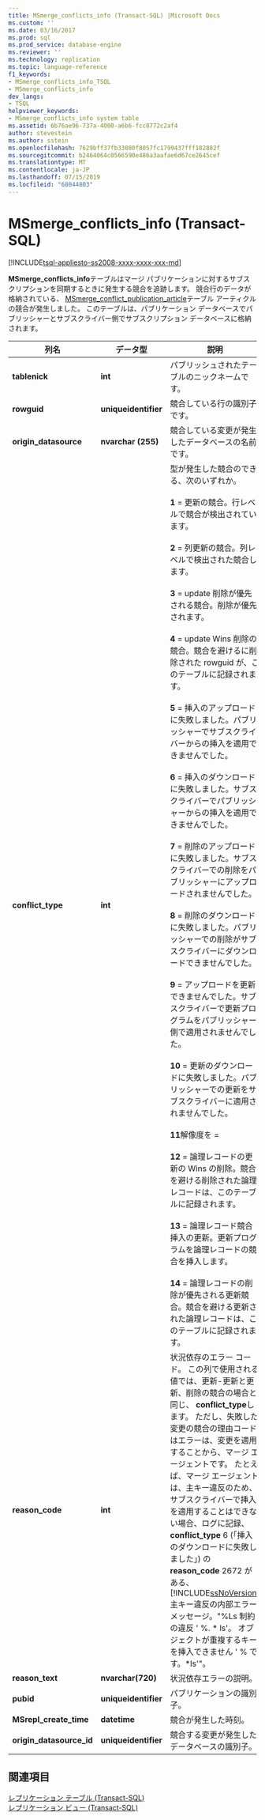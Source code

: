 ```yaml
---
title: MSmerge_conflicts_info (Transact-SQL) |Microsoft Docs
ms.custom: ''
ms.date: 03/16/2017
ms.prod: sql
ms.prod_service: database-engine
ms.reviewer: ''
ms.technology: replication
ms.topic: language-reference
f1_keywords:
- MSmerge_conflicts_info_TSQL
- MSmerge_conflicts_info
dev_langs:
- TSQL
helpviewer_keywords:
- MSmerge_conflicts_info system table
ms.assetid: 6b76ae96-737a-4000-a6b6-fcc8772c2af4
author: stevestein
ms.author: sstein
ms.openlocfilehash: 7629bff37fb33080f8057fc1799437fff182882f
ms.sourcegitcommit: b2464064c0566590e486a3aafae6d67ce2645cef
ms.translationtype: MT
ms.contentlocale: ja-JP
ms.lasthandoff: 07/15/2019
ms.locfileid: "68044803"
---
```

# <a name="msmerge_conflicts_info-transact-sql"></a>MSmerge_conflicts_info (Transact-SQL)
[!INCLUDE[tsql-appliesto-ss2008-xxxx-xxxx-xxx-md](../../includes/tsql-appliesto-ss2008-xxxx-xxxx-xxx-md.md)]

  **MSmerge_conflicts_info**テーブルはマージ パブリケーションに対するサブスクリプションを同期するときに発生する競合を追跡します。 競合行のデータが格納されている、 [MSmerge_conflict_publication_article](../../relational-databases/system-tables/msmerge-conflict-publication-article-transact-sql.md)テーブル アーティクルの競合が発生しました。 このテーブルは、パブリケーション データベースでパブリッシャーとサブスクライバー側でサブスクリプション データベースに格納されます。  
  
|列名|データ型|説明|  
|-----------------|---------------|-----------------|  
|**tablenick**|**int**|パブリッシュされたテーブルのニックネームです。|  
|**rowguid**|**uniqueidentifier**|競合している行の識別子です。|  
|**origin_datasource**|**nvarchar (255)**|競合している変更が発生したデータベースの名前です。|  
|**conflict_type**|**int**|型が発生した競合のできる、次のいずれか。<br /><br /> **1** = 更新の競合。行レベルで競合が検出されています。<br /><br /> **2** = 列更新の競合。列レベルで検出された競合します。<br /><br /> **3** = update 削除が優先される競合。削除が優先されます。<br /><br /> **4** = update Wins 削除の競合。競合を避けるに削除された rowguid が、このテーブルに記録されます。<br /><br /> **5** = 挿入のアップロードに失敗しました。パブリッシャーでサブスクライバーからの挿入を適用できませんでした。<br /><br /> **6** = 挿入のダウンロードに失敗しました。サブスクライバーでパブリッシャーからの挿入を適用できませんでした。<br /><br /> **7** = 削除のアップロードに失敗しました。サブスクライバーでの削除をパブリッシャーにアップロードされませんでした。<br /><br /> **8** = 削除のダウンロードに失敗しました。パブリッシャーでの削除がサブスクライバーにダウンロードできませんでした。<br /><br /> **9** = アップロードを更新できませんでした。サブスクライバーで更新プログラムをパブリッシャー側で適用されませんでした。<br /><br /> **10** = 更新のダウンロードに失敗しました。パブリッシャーでの更新をサブスクライバーに適用されませんでした。<br /><br /> **11**解像度を =<br /><br /> **12** = 論理レコードの更新の Wins の削除。競合を避ける削除された論理レコードは、このテーブルに記録されます。<br /><br /> **13** = 論理レコード競合挿入の更新。更新プログラムを論理レコードの競合を挿入します。<br /><br /> **14** = 論理レコードの削除が優先される更新競合。競合を避ける更新された論理レコードは、このテーブルに記録されます。|  
|**reason_code**|**int**|状況依存のエラー コード。 この列で使用される値では、更新-更新と更新、削除の競合の場合と同じ、 **conflict_type**します。 ただし、失敗した変更の競合の理由コードはエラーは、変更を適用することから、マージ エージェントです。 たとえば、マージ エージェントは、主キー違反のため、サブスクライバーで挿入を適用することはできない場合、ログに記録、 **conflict_type** 6 (「挿入のダウンロードに失敗しました」) の**reason_code** 2672 がある、[!INCLUDE[ssNoVersion](../../includes/ssnoversion-md.md)]主キー違反の内部エラー メッセージ。"%Ls 制約の違反 ' %. * ls'。 オブジェクトが重複するキーを挿入できません ' % です。\*ls'"。|  
|**reason_text**|**nvarchar(720)**|状況依存エラーの説明。|  
|**pubid**|**uniqueidentifier**|パブリケーションの識別子。|  
|**MSrepl_create_time**|**datetime**|競合が発生した時刻。|  
|**origin_datasource_id**|**uniqueidentifier**|競合する変更が発生したデータベースの識別子。|  
  
## <a name="see-also"></a>関連項目  
 [レプリケーション テーブル &#40;Transact-SQL&#41;](../../relational-databases/system-tables/replication-tables-transact-sql.md)   
 [レプリケーション ビュー &#40;Transact-SQL&#41;](../../relational-databases/system-views/replication-views-transact-sql.md)  
  
  

